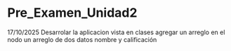 # Pre_Examen_Unidad2
17/10/2025 Desarrolar la aplicacion vista en clases agregar un arreglo en el nodo un arreglo de dos datos nombre y calificación
